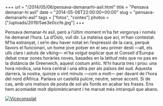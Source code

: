 +++
url = "/2014/05/06/pensava-demanarhi-asil.html"
title = "Pensava demanar-hi asil"
date = "2014-05-06T22:00:00+00:00"
slug = "pensava-demanarhi-asil"
tags = ["fotos", "contes"]
photos = ["/uploads/2019/5ae3e0ccfe.jpg"]
+++

Pensava demanar-hi asil, però a l’últim moment m’ha fet vergonya i només he demanat l’hora. La d’Oslo, vull dir. La mateixa que ací, m’han contestat. M’ha estranyat, i se’m deu haver notat en l’expressió de la cara, perquè llavors el funcionari, un home jove potser en el seu primer destí —alt, els ulls clars i astuts de víking— m’ha volgut explicar que el Consell d’Europa debat crear zones horàries noves, basades en la latitud més que no pas en la distància de Greenwich, aquest costum antic. N’hi hauria tres i prou: una hora nòrdica, una hora central i una altra per als països del sud. Aquesta darrera, la nostra, quinze o vint minuts —com a molt— per davant de l’hora del nord d’Àfrica. Parlava un castellà pulcre, neutre, sense accent. Si de cas, amb uns matisos de posta de sol als fiords en acabar les frases. Ens hem acomiadat molt diplomàticament i he marxat més intranquil que abans.

<a href="https://www.flickr.com/photos/carlesbellver/14107932436/"><img src="/uploads/2019/5ae3e0ccfe.jpg" alt="Viceconsolat" /></a>
